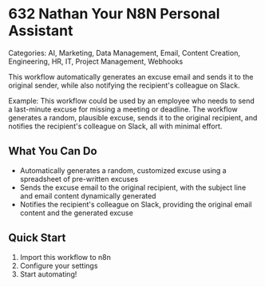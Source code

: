 # 632 Nathan Your N8N Personal Assistant

Categories: AI, Marketing, Data Management, Email, Content Creation, Engineering, HR, IT, Project Management, Webhooks

This workflow automatically generates an excuse email and sends it to the original sender, while also notifying the recipient's colleague on Slack.

Example: This workflow could be used by an employee who needs to send a last-minute excuse for missing a meeting or deadline. The workflow generates a random, plausible excuse, sends it to the original recipient, and notifies the recipient's colleague on Slack, all with minimal effort.

## What You Can Do
- Automatically generates a random, customized excuse using a spreadsheet of pre-written excuses
- Sends the excuse email to the original recipient, with the subject line and email content dynamically generated
- Notifies the recipient's colleague on Slack, providing the original email content and the generated excuse

## Quick Start
1. Import this workflow to n8n
2. Configure your settings
3. Start automating!


